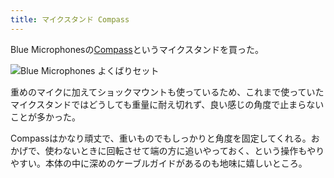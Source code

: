 ```yaml
---
title: マイクスタンド Compass
---
```


Blue Microphonesの[Compass](https://www.amazon.co.jp/dp/B0822PPK7P/?tag=r7kamura07-22)というマイクスタンドを買った。

![](/images/2020-09-16-blue-microphones-compass.jpg "Blue Microphones よくばりセット")

重めのマイクに加えてショックマウントも使っているため、これまで使っていたマイクスタンドではどうしても重量に耐え切れず、良い感じの角度で止まらないことが多かった。

Compassはかなり頑丈で、重いものでもしっかりと角度を固定してくれる。おかげで、使わないときに回転させて端の方に追いやっておく、という操作もやりやすい。本体の中に深めのケーブルガイドがあるのも地味に嬉しいところ。
